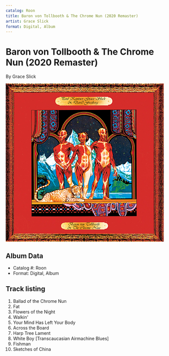 ```yaml
---
catalog: Roon
title: Baron von Tollbooth & The Chrome Nun (2020 Remaster)
artist: Grace Slick
format: Digital, Album
---
```


# Baron von Tollbooth & The Chrome Nun (2020 Remaster)

By Grace Slick

![](../../assets/albumcovers/Grace_Slick-Baron_von_Tollbooth_and_The_Chrome_Nun_2020_Remaster.png)

## Album Data

- Catalog #: Roon
- Format: Digital, Album


## Track listing


1. Ballad of the Chrome Nun
2. Fat
3. Flowers of the Night
4. Walkin'
5. Your Mind Has Left Your Body
6. Across the Board
7. Harp Tree Lament
8. White Boy [Transcaucasian Airmachine Blues]
9. Fishman
10. Sketches of China

